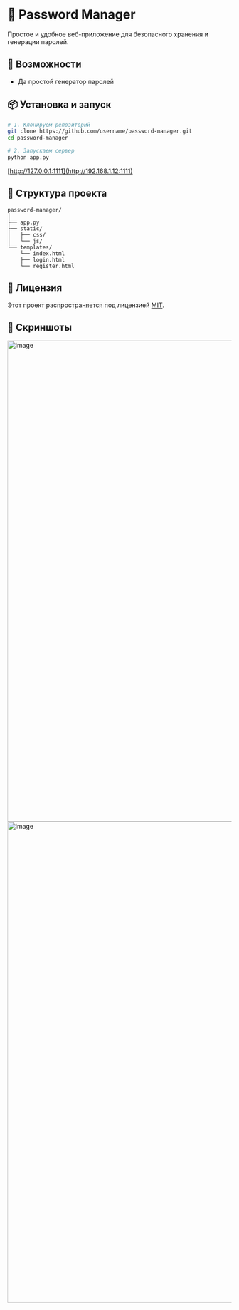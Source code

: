 # 🔐 Password Manager

Простое и удобное веб-приложение для безопасного хранения и генерации
паролей.

## 🚀 Возможности

-   Да простой генератор паролей

## 📦 Установка и запуск

``` bash
# 1. Клонируем репозиторий
git clone https://github.com/username/password-manager.git
cd password-manager

# 2. Запускаем сервер
python app.py
```
[http://127.0.0.1:1111](http://192.168.1.12:1111)

## 🧪 Структура проекта

    password-manager/
    │
    ├── app.py     
    ├── static/              
    │   ├── css/
    │   └── js/
    └── templates/          
        └── index.html
        ├── login.html
        └── register.html

## 📝 Лицензия

Этот проект распространяется под лицензией [MIT](LICENSE).

## 📸 Скриншоты
<img width="1920" height="1080" alt="image" src="https://github.com/user-attachments/assets/e4e65368-c85e-4eb4-bb6b-e12030d10b31" />
<img width="1920" height="1080" alt="image" src="https://github.com/user-attachments/assets/a5234624-1139-402c-af31-fb9e2a3aeb83" />





